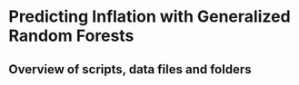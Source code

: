 # Predicting Inflation with Generalized Random Forests

## Overview of scripts, data files and folders
